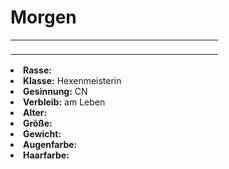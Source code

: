 # Morgen

<primary-label ref="npc"/>

<secondary-label ref="tenebris"/>

<secondary-label ref="markath"/>

<table>
<tr><td>
<p>

</p>

</td><td width="300">
<!-- Edit here -->
<img src="morgen.png" alt="" />
</td></tr>
</table>

<procedure title="Allgemeine Informationen">
<list columns="2">
<li><b>Rasse:</b> <a href="Folks.md" anchor="tieflinge"></a></li>
<li><b>Klasse:</b> Hexenmeisterin</li>
<li><b>Gesinnung:</b> CN</li>
<li><b>Verbleib:</b> am Leben</li>
</list>
</procedure>

<procedure title="Aussehen">
<list columns="3">
<li><b>Alter:</b> </li>
<li><b>Größe:</b> </li>
<li><b>Gewicht:</b> </li>
<li><b>Augenfarbe:</b> </li>
<li><b>Haarfarbe:</b> </li>
<!-- <li><b>Maße:</b> </li> -->
</list>
</procedure>

<procedure title="Beziehungen">
<list columns="2">

</list>
</procedure>

<!--
## Notizen

- **Ziele:** 
- **Geheimnisse:** 
-->